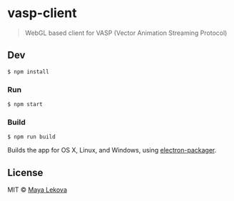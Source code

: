 # vasp-client

> WebGL based client for VASP (Vector Animation Streaming Protocol)


## Dev

```
$ npm install
```

### Run

```
$ npm start
```

### Build

```
$ npm run build
```

Builds the app for OS X, Linux, and Windows, using [electron-packager](https://github.com/electron-userland/electron-packager).


## License

MIT © [Maya Lekova](https://github.com/mayalekova)
